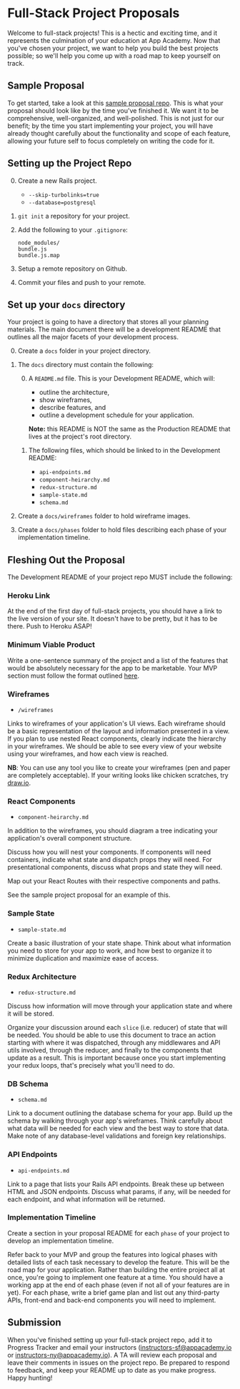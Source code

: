 # Full-Stack Project Proposals

Welcome to full-stack projects! This is a hectic and exciting time, and it
represents the culmination of your education at App Academy. Now that you've
chosen your project, we want to help you build the best projects possible; so
we'll help you come up with a road map to keep yourself on track.

## Sample Proposal

To get started, take a look at this [sample proposal repo][sample-proposal].
This is what your proposal should look like by the time you've finished it.
We want it to be comprehensive, well-organized, and well-polished. This is not
just for our benefit; by the time you start implementing your project, you will
have already thought carefully about the functionality and scope of each
feature, allowing your future self to focus completely on writing the code for
it.

[sample-proposal]: ../demos/sample_project_proposal

## Setting up the Project Repo

0. Create a new Rails project. 
	-	`--skip-turbolinks=true`
	- `--database=postgresql`
0. `git init` a repository for your project.
0. Add the following to your `.gitignore`:

	```
	node_modules/
	bundle.js
	bundle.js.map
	```
0. Setup a remote repository on Github.
0. Commit your files and push to your remote.

## Set up your `docs` directory

Your project is going to have a directory that stores all your planning
materials. The main document there will be a development README that outlines
all the major facets of your development process.

0. Create a `docs` folder in your project directory.
0. The `docs` directory must contain the following: 

	0. A `README.md` file. This is your Development README, which will:
		-	outline the architecture,
		- show wireframes,
		- describe features, and
		- outline a development schedule for your application.

		**Note:** this README is NOT the same as the Production README that lives at 
		the project's root directory.

	0. The following files, which should be linked to in the Development README: 
		- `api-endpoints.md`
		- `component-heirarchy.md`
		- `redux-structure.md`
		- `sample-state.md`
		- `schema.md`

0. Create a `docs/wireframes` folder to hold wireframe images.
0. Create a `docs/phases` folder to hold files describing each phase of your implementation timeline.

## Fleshing Out the Proposal

The Development README of your project repo MUST include the following:

### Heroku Link

At the end of the first day of full-stack projects, you should have a link to the
live version of your site. It doesn't have to be pretty, but it has to be
there. Push to Heroku ASAP!

### Minimum Viable Product

Write a one-sentence summary of the project and a list of the features that
would be absolutely necessary for the app to be marketable. Your MVP section must follow the format outlined [here][mvp-features].

[mvp-features]: mvp-list.md

### Wireframes

- `/wireframes`

Links to wireframes of your application's UI views. Each wireframe should be a
basic representation of the layout and information presented in a view. If you
plan to use nested React components, clearly indicate the hierarchy in your
wireframes. We should be able to see every view of your website using your
wireframes, and how each view is reached.

**NB**: You can use any tool you like to create your wireframes (pen and paper are
completely acceptable). If your writing looks like chicken scratches, try
[draw.io][draw.io].

[draw.io]: https://www.draw.io/

### React Components

- `component-heirarchy.md`

In addition to the wireframes, you should diagram a tree indicating your
application's overall component structure. 

Discuss how you will nest your components. If components will need containers, indicate what state and dispatch props they will need. For presentational components, discuss what props and state they will need.

Map out your React Routes with their respective components and paths.

See the sample project proposal for an example of this.

### Sample State

- `sample-state.md`

Create a basic illustration of your state shape. Think about what information
you need to store for your app to work, and how best to organize it to minimize
duplication and maximize ease of access.

### Redux Architecture

- `redux-structure.md`

Discuss how information will move through your application state and where it
will be stored.

Organize your discussion around each `slice` (i.e. reducer) of state that will
be needed. You should be able to use this document to trace an action starting
with where it was dispatched, through any middlewares and API utils involved,
through the reducer, and finally to the components that update as a result. This
is important because once you start implementing your redux loops, that's
precisely what you'll need to do.

### DB Schema

- `schema.md`

Link to a document outlining the database schema for your app. Build up the
schema by walking through your app's wireframes. Think carefully about what data
will be needed for each view and the best way to store that data. Make note
of any database-level validations and foreign key relationships.

### API Endpoints

- `api-endpoints.md`

Link to a page that lists your Rails API endpoints. Break these up between HTML
and JSON endpoints. Discuss what params, if any, will be needed for each
endpoint, and what information will be returned.

### Implementation Timeline

Create a section in your proposal README for each `phase` of your project to develop an implementation timeline.

Refer back to your MVP and group the features into logical phases with detailed lists of each task necessary to develop the feature. This will be
the road map for your application. Rather than building the entire project all
at once, you're going to implement one feature at a time. You should have a
working app at the end of each phase (even if not all of your features are in
yet). For each phase, write a brief game plan and list out any third-party APIs, front-end and back-end components you will need to implement.

## Submission

When you've finished setting up your full-stack project repo, add it to Progress Tracker and email your instructors (instructors-sf@appacademy.io or
instructors-ny@appacademy.io).  A TA will review each proposal and leave
their comments in issues on the project repo. Be prepared to respond to
feedback, and keep your README up to date as you make progress. Happy hunting!
